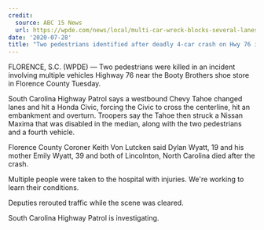 ```yaml
---
credit:
  source: ABC 15 News
  url: https://wpde.com/news/local/multi-car-wreck-blocks-several-lanes-in-florence
date: '2020-07-28'
title: "Two pedestrians identified after deadly 4-car crash on Hwy 76 in Florence"
---
```

FLORENCE, S.C. (WPDE) — Two pedestrians were killed in an incident involving multiple vehicles Highway 76 near the Booty Brothers shoe store in Florence County Tuesday.

South Carolina Highway Patrol says a westbound Chevy Tahoe changed lanes and hit a Honda Civic, forcing the Civic to cross the centerline, hit an embankment and overturn. Troopers say the Tahoe then struck a Nissan Maxima that was disabled in the median, along with the two pedestrians and a fourth vehicle.

Florence County Coroner Keith Von Lutcken said Dylan Wyatt, 19 and his mother Emily Wyatt, 39 and both of Lincolnton, North Carolina died after the crash.

Multiple people were taken to the hospital with injuries. We're working to learn their conditions.

Deputies rerouted traffic while the scene was cleared.

South Carolina Highway Patrol is investigating.

